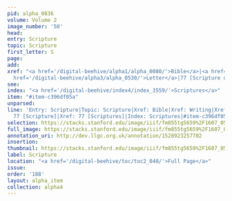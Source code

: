 ```yaml
---
pid: alpha_0836
volume: Volume 2
image_number: '50'
head: 
entry: Scripture
topic: Scripture
first_letter: S
page: 
add: 
xref: "<a href='/digital-beehive/alpha1/alpha_0080/'>Bible</a>|<a href='/digital-beehive/alpha5/alpha_1067/'>Writing</a>|<a
  href='/digital-beehive/alpha3/alpha_0530/'>Letter</a>|77 [Scripture or Scriptures]"
see: 
index: "<a href='/digital-beehive/index4/index_3559/'>Scriptures</a>"
item: "#item-c396df05a"
unparsed: 
line: 'Entry: Scripture|Topic: Scripture|Xref: Bible|Xref: Writing|Xref: Letter|Xref:
  77 [Scripture]|Xref: 77 [Scriptures]|Index: Scriptures|#item-c396df05a'
selection: https://stacks.stanford.edu/image/iiif/fm855tg5659%2F1607_0517/732,3063,3024,590/full/0/default.jpg
full_image: https://stacks.stanford.edu/image/iiif/fm855tg5659%2F1607_0517/full/full/0/default.jpg
annotation_uri: http://dev.llgc.org.uk/annotation/1528923257702
insertion: 
thumbnail: https://stacks.stanford.edu/image/iiif/fm855tg5659%2F1607_0517/732,3063,600,180/250,/0/default.jpg
label: Scripture
location: "<a href='/digital-beehive/toc/toc2_040/'>Full Page</a>"
issue: 
order: '188'
layout: alpha_item
collection: alpha4
---
```

